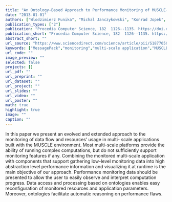 ```yaml
---
title: "An Ontology-Based Approach to Performance Monitoring of MUSCLE-Bound Multi-Scale Applications"
date: "2013-01-01"
authors: ["Wlodzimierz Funika", "Michal Janczykowski", "Konrad Jopek", "Maciej Grzegorczyk"]
publication_types: ["2"]
publication: "Procedia Computer Science, 182  1126--1135. https://doi.org/10.1016/j.procs.2013.05.278"
publication_short: "Procedia Computer Science, 182  1126--1135. https://doi.org/10.1016/j.procs.2013.05.278"
abstract_short: ""
url_source: "https://www.sciencedirect.com/science/article/pii/S1877050913004213"
keywords: ["MessagePack","monitoring","multi-scale application","MUSCLE","Nagios","ontology","performance analysis","SemMon","visualization"]
url_code: ""
image_preview: ""
selected: false
projects: []
url_pdf: ""
url_preprint: ""
url_dataset: ""
url_project: ""
url_slides: ""
url_video: ""
url_poster: ""
math: true
highlight: true
image: ""
caption: ""
---
```

In this paper we present an evolved and extended approach to the monitoring of data flow and resources’ usage in multi- scale applications built with the MUSCLE environment. Most multi-scale platforms provide the ability of running complex computations, but do not sufficiently support monitoring features if any. Combining the monitored multi-scale application with components that support gathering low-level monitoring data into high abstraction level performance information and visualizing it at runtime is the main objective of our approach. Performance monitoring data should be presented to allow the user to easily observe and interpret computation progress. Data access and processing based on ontologies enables easy reconfiguration of monitored resources and application parameters. Moreover, ontologies facilitate automatic reasoning on performance flaws.
